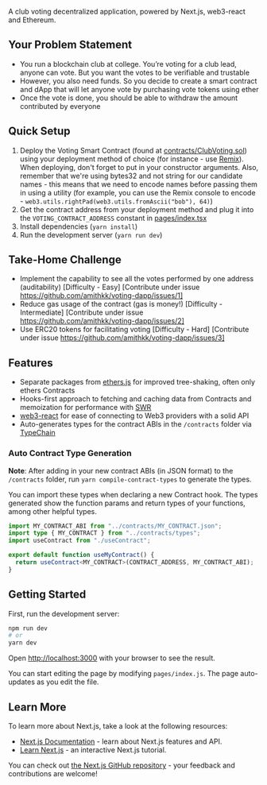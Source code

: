 A club voting decentralized application, powered by Next.js, web3-react and Ethereum.

## Your Problem Statement

- You run a blockchain club at college. You’re voting for a club lead, anyone can vote. But you want the votes to be verifiable and trustable
- However, you also need funds. So you decide to create a smart contract and dApp that will let anyone vote by purchasing vote tokens using ether
- Once the vote is done, you should be able to withdraw the amount contributed by everyone

## Quick Setup

1. Deploy the Voting Smart Contract (found at [contracts/ClubVoting.sol](/contracts/ClubVoting.sol)) using your deployment method of choice (for instance - use [Remix](http://remix.ethereum.org)). When deploying, don't forget to put in your constructor arguments. Also, remember that we're using bytes32 and not string for our candidate names - this means that we need to encode names before passing them in using a utility (for example, you can use the Remix console to encode - `web3.utils.rightPad(web3.utils.fromAscii("bob"), 64)`)
2. Get the contract address from your deployment method and plug it into the `VOTING_CONTRACT_ADDRESS` constant in [pages/index.tsx](/pages/index.tsx)
3. Install dependencies (`yarn install`)
4. Run the development server (`yarn run dev`)

## Take-Home Challenge

- Implement the capability to see all the votes performed by one address (auditability) [Difficulty - Easy] [Contribute under issue https://github.com/amithkk/voting-dapp/issues/1]
- Reduce gas usage of the contract (gas is money!) [Difficulty - Intermediate] [Contribute under issue https://github.com/amithkk/voting-dapp/issues/2]
- Use ERC20 tokens for facilitating voting [Difficulty - Hard] [Contribute under issue https://github.com/amithkk/voting-dapp/issues/3]

## Features

- Separate packages from [ethers.js](https://docs.ethers.io/v5/) for improved tree-shaking, often only ethers Contracts
- Hooks-first approach to fetching and caching data from Contracts and memoization for performance with [SWR](https://swr.vercel.app)
- [web3-react](https://github.com/NoahZinsmeister/web3-react) for ease of connecting to Web3 providers with a solid API
- Auto-generates types for the contract ABIs in the `/contracts` folder via [TypeChain](https://github.com/ethereum-ts/TypeChain)

### Auto Contract Type Generation

**Note**: After adding in your new contract ABIs (in JSON format) to the `/contracts` folder, run `yarn compile-contract-types` to generate the types.

You can import these types when declaring a new Contract hook. The types generated show the function params and return types of your functions, among other helpful types.

```ts
import MY_CONTRACT_ABI from "../contracts/MY_CONTRACT.json";
import type { MY_CONTRACT } from "../contracts/types";
import useContract from "./useContract";

export default function useMyContract() {
  return useContract<MY_CONTRACT>(CONTRACT_ADDRESS, MY_CONTRACT_ABI);
}
```

## Getting Started

First, run the development server:

```bash
npm run dev
# or
yarn dev
```

Open [http://localhost:3000](http://localhost:3000) with your browser to see the result.

You can start editing the page by modifying `pages/index.js`. The page auto-updates as you edit the file.

## Learn More

To learn more about Next.js, take a look at the following resources:

- [Next.js Documentation](https://nextjs.org/docs) - learn about Next.js features and API.
- [Learn Next.js](https://nextjs.org/learn) - an interactive Next.js tutorial.

You can check out [the Next.js GitHub repository](https://github.com/vercel/next.js/) - your feedback and contributions are welcome!
